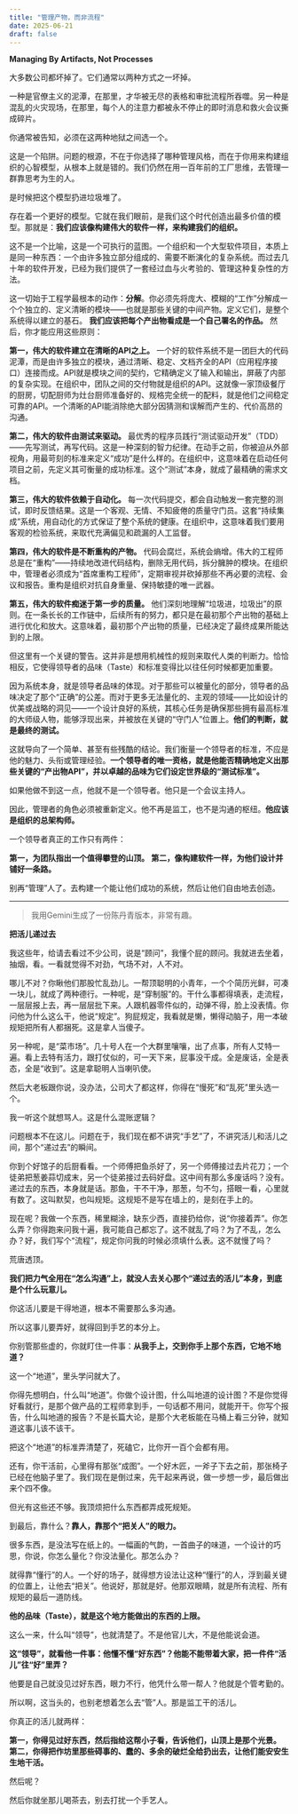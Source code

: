```yaml
---
title: "管理产物，而非流程"
date: 2025-06-21
draft: false
--- 
```


**Managing By Artifacts, Not Processes**

大多数公司都坏掉了。它们通常以两种方式之一坏掉。

一种是官僚主义的泥潭，在那里，才华被无尽的表格和审批流程所吞噬。另一种是混乱的火灾现场，在那里，每个人的注意力都被永不停止的即时消息和救火会议撕成碎片。

你通常被告知，必须在这两种地狱之间选一个。

这是一个陷阱。问题的根源，不在于你选择了哪种管理风格，而在于你用来构建组织的心智模型，从根本上就是错的。我们仍然在用一百年前的工厂思维，去管理一群靠思考为生的人。

是时候把这个模型扔进垃圾堆了。

存在着一个更好的模型。它就在我们眼前，是我们这个时代创造出最多价值的模型。那就是：**我们应该像构建伟大的软件一样，来构建我们的组织。**

这不是一个比喻，这是一个可执行的蓝图。一个组织和一个大型软件项目，本质上是同一种东西：一个由许多独立部分组成的、需要不断演化的复杂系统。而过去几十年的软件开发，已经为我们提供了一套经过血与火考验的、管理这种复杂性的方法。

这一切始于工程学最根本的动作：**分解**。你必须先将庞大、模糊的“工作”分解成一个个独立的、定义清晰的模块——也就是那些关键的中间产物。定义它们，是整个系统得以建立的基石。 **我们应该把每个产出物看成是一个自己署名的作品。** 然后，你才能应用这些原则：

**第一，伟大的软件建立在清晰的API之上。**
一个好的软件系统不是一团巨大的代码泥潭，而是由许多独立的模块，通过清晰、稳定、文档齐全的API（应用程序接口）连接而成。API就是模块之间的契约，它精确定义了输入和输出，屏蔽了内部的复杂实现。在组织中，团队之间的交付物就是组织的API。这就像一家顶级餐厅的厨房，切配厨师为灶台厨师准备好的、规格完全统一的配料，就是他们之间稳定可靠的API。一个清晰的API能消除绝大部分因猜测和误解而产生的、代价高昂的沟通。

**第二，伟大的软件由测试来驱动。**
最优秀的程序员践行“测试驱动开发”（TDD）——先写测试，再写代码。这是一种深刻的智力纪律。在动手之前，你被迫从外部视角，用最苛刻的标准来定义“成功”是什么样的。在组织中，这意味着在启动任何项目之前，先定义其可衡量的成功标准。这个“测试”本身，就成了最精确的需求文档。

**第三，伟大的软件依赖于自动化。**
每一次代码提交，都会自动触发一套完整的测试，即时反馈结果。这是一个客观、无情、不知疲倦的质量守门员。这套“持续集成”系统，用自动化的方式保证了整个系统的健康。在组织中，这意味着我们要用客观的检验系统，来取代充满偏见和疏漏的人工监督。

**第四，伟大的软件是不断重构的产物。**
代码会腐烂，系统会熵增。伟大的工程师总是在“重构”——持续地改进代码结构，删除无用代码，拆分臃肿的模块。在组织中，管理者必须成为“首席重构工程师”，定期审视并砍掉那些不再必要的流程、会议和报告。重构是组织对抗自身重量、保持敏捷的唯一武器。

**第五，伟大的软件痴迷于第一步的质量。**
他们深刻地理解“垃圾进，垃圾出”的原则。在一条长长的工作链中，后续所有的努力，都只是在最初那个产出物的基础上进行优化和放大。这意味着，最初那个产出物的质量，已经决定了最终成果所能达到的上限。

但这里有一个关键的警告。这并非是想用机械性的规则来取代人类的判断力。恰恰相反，它使得领导者的品味（Taste）和标准变得比以往任何时候都更加重要。

因为系统本身，就是领导者品味的体现。对于那些可以被量化的部分，领导者的品味决定了那个“正确”的公差。而对于更多无法量化的、主观的领域——比如设计的优美或战略的洞见——一个设计良好的系统，其核心任务是确保那些拥有最高标准的大师级人物，能够浮现出来，并被放在关键的“守门人”位置上。**他们的判断，就是最终的测试。**

这就导向了一个简单、甚至有些残酷的结论。我们衡量一个领导者的标准，不应是他的魅力、头衔或管理经验。**一个领导者的唯一资格，就是他能否精确地定义出那些关键的“产出物API”，并以卓越的品味为它们设定世界级的“测试标准”。**

如果他做不到这一点，他就不是一个领导者。他只是一个会议主持人。

因此，管理者的角色必须被重新定义。他不再是监工，也不是沟通的枢纽。**他应该是组织的总架构师。**

一个领导者真正的工作只有两件：

**第一，为团队指出一个值得攀登的山顶。**
**第二，像构建软件一样，为他们设计并铺好一条路。**

别再“管理”人了。去构建一个能让他们成功的系统，然后让他们自由地去创造。


---

> 我用Gemini生成了一份陈丹青版本，非常有趣。

**把活儿递过去**


我这些年，给请去看过不少公司，说是“顾问”，我懂个屁的顾问。我就进去坐着，抽烟，看。一看就觉得不对劲，气场不对，人不对。

哪儿不对？你瞅他们那股忙乱劲儿。一帮顶聪明的小青年，一个个简历光鲜，可凑一块儿，就成了两种德行。一种呢，是“穿制服”的。干什么事都得填表，走流程，一层层报上去，再一层层批下来。人跟机器零件似的，动弹不得，脸上没表情。你问他为什么这么干，他说“规定”。狗屁规定，我看就是懒，懒得动脑子，用一本破规矩把所有人都捆死。这是拿人当傻子。

另一种呢，是“菜市场”。几十号人在一个大群里嚷嚷，出了点事，所有人艾特一遍。看上去特有活力，跟打仗似的，可一天下来，屁事没干成。全是废话，全是表态，全是“收到”。这是拿聪明人当喇叭使。

然后大老板跟你说，没办法，公司大了都这样，你得在“慢死”和“乱死”里头选一个。

我一听这个就想骂人。这是什么混账逻辑？

问题根本不在这儿。问题在于，我们现在都不讲究“手艺”了，不讲究活儿和活儿之间，那个“递过去”的瞬间。

你到个好馆子的后厨看看。一个师傅把鱼杀好了，另一个师傅接过去片花刀；一个徒弟把葱姜蒜切成末，另一个徒弟接过去码好盘。这中间有那么多废话吗？没有。递过去的东西，本身就是话。那鱼，干不干净，那葱，匀不匀，搭眼一看，心里就有数了。这叫默契，也叫规矩。这规矩不是写在墙上的，是刻在手上的。

现在呢？我做一个东西，稀里糊涂，缺东少西，直接扔给你，说“你接着弄”。你怎么弄？你得跑来问我十遍，我可能自己都忘了。这不就乱了吗？为了不乱，怎么办？好，我们写个“流程”，规定你问我的时候必须填什么表。这不就慢了吗？

荒唐透顶。

**我们把力气全用在“怎么沟通”上，就没人去关心那个“递过去的活儿”本身，到底是个什么玩意儿。**

你这活儿要是干得地道，根本不需要那么多沟通。

所以这事儿要弄好，就得回到手艺的本分上。

你别管那些虚的，你就盯住一件事：**从我手上，交到你手上那个东西，它地不地道？**

这一个“地道”，里头学问就大了。

你得先想明白，什么叫“地道”。你做个设计图，什么叫地道的设计图？不是你觉得好看就行，是那个做产品的工程师拿到手，一句话都不用问，就能开干。你写个报告，什么叫地道的报告？不是长篇大论，是那个大老板能在马桶上看三分钟，就知道这事儿该不该干。

把这个“地道”的标准弄清楚了，死磕它，比你开一百个会都有用。

还有，你干活前，心里得有那张“成图”。一个好木匠，一斧子下去之前，那张椅子已经在他脑子里了。我们现在是倒过来，先干起来再说，做一步想一步，最后做出来个四不像。

但光有这些还不够。我顶烦把什么东西都弄成死规矩。

到最后，靠什么？**靠人，靠那个“把关人”的眼力。**

很多东西，是没法写在纸上的。一幅画的气韵，一首曲子的味道，一个设计的巧思，你说，你怎么量化？你没法量化。那怎么办？

就得靠“懂行”的人。一个好的场子，就得想方设法让这种“懂行”的人，浮到最关键的位置上，让他去“把关”。他说好，那就是好。他那双眼睛，就是所有流程、所有规矩的最后一道防线。

**他的品味（Taste），就是这个地方能做出的东西的上限。**

这么一来，什么叫“领导”，也就清楚了。不是他官儿大，不是他能说会道。

**这“领导”，就看他一件事：他懂不懂“好东西”？他能不能带着大家，把一件件“活儿”往“好”里弄？**

他要是自己就没见过好东西，眼力不行，他凭什么带一帮人？他就是个管考勤的。

所以啊，这当头的，也别老想着怎么去“管”人。那是监工干的活儿。

你真正的活儿就两样：

**第一，你得见过好东西，然后指给这帮小子看，告诉他们，山顶上是那个光景。**
**第二，你得把作坊里那些碍事的、蠢的、多余的破烂全给扔出去，让他们能安安生生地干活。**

然后呢？

然后你就坐那儿喝茶去，别去打扰一个手艺人。